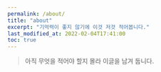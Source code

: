 ```yaml
---
permalink: /about/
title: "about"
excerpt: "기억력이 좋지 않기에 이것 저것 적어봅니다."
last_modified_at: 2022-02-04T17:41:00
toc: true
---
```


> 아직 무엇을 적어야 할지 몰라 이글을 남겨 둡니다.
